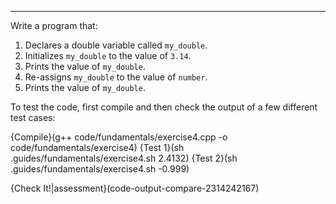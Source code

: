 ---

Write a program that:
 1. Declares a double variable called `my_double`.
 1. Initializes `my_double` to the value of `3.14`.
 1. Prints the value of `my_double`.
 1. Re-assigns `my_double` to the value of `number`.
 1. Prints the value of `my_double`.
 
To test the code, first compile and then check the output of a few different test cases:

{Compile}(g++ code/fundamentals/exercise4.cpp -o code/fundamentals/exercise4)
{Test 1}(sh .guides/fundamentals/exercise4.sh 2.4132)
{Test 2}(sh .guides/fundamentals/exercise4.sh -0.999)

{Check It!|assessment}(code-output-compare-2314242167)
